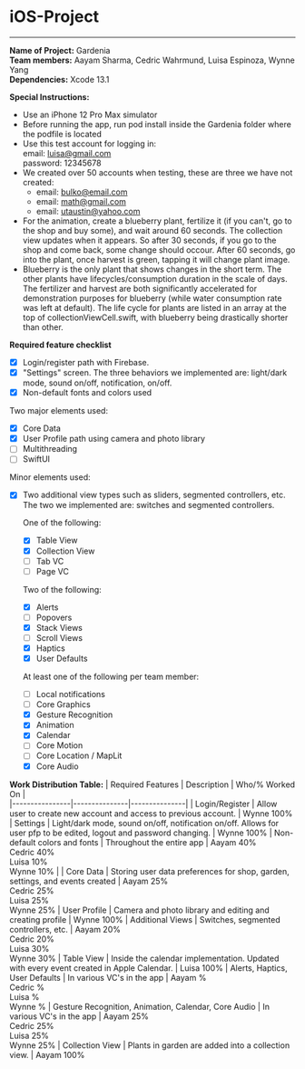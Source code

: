 # iOS-Project
---
**Name of Project:** Gardenia  
**Team members:** Aayam Sharma, Cedric Wahrmund, Luisa Espinoza, Wynne Yang  
**Dependencies:** Xcode 13.1

**Special Instructions:**  
- Use an iPhone 12 Pro Max simulator  
- Before running the app, run pod install inside the Gardenia folder where the podfile is located  
- Use this test account for logging in:  
  email: luisa@gmail.com  
  password: 12345678  
- We created over 50 accounts when testing, these are three we have not created:  
  - email: bulko@email.com
  - email: math@gmail.com
  - email: utaustin@yahoo.com  
- For the animation, create a blueberry plant, fertilize it (if you can't, go to the shop and buy some), and wait around 60 seconds. The collection view updates when it appears. So after 30 seconds, if you go to the shop and come back, some change should occour. After 60 seconds, go into the plant, once harvest is green, tapping it will change plant image.
- Blueberry is the only plant that shows changes in the short term. The other plants have lifecycles/consumption duration in the scale of days. The fertilizer and harvest are both significantly accelerated for demonstration purposes for blueberry (while water consumption rate was left at default). The life cycle for plants are listed in an array at the top of collectionViewCell.swift, with blueberry being drastically shorter than other.

**Required feature checklist**  
- [x] Login/register path with Firebase.  
- [x] "Settings" screen. The three behaviors we implemented are: light/dark mode, sound on/off, notification, on/off.
- [x] Non-default fonts and colors used

Two major elements used:  
- [x] Core Data  
- [x] User Profile path using camera and photo library
- [ ] Multithreading
- [ ] SwiftUI

Minor elements used:
- [x] Two additional view types such as sliders, segmented controllers, etc. The two we implemented are: switches and segmented controllers.  

  One of the following: 
  - [x] Table View
  - [x] Collection View
  - [ ] Tab VC
  - [ ] Page VC  
  
  Two of the following:  
  
  - [x] Alerts
  - [ ] Popovers
  - [x] Stack Views
  - [ ] Scroll Views
  - [x] Haptics
  - [x] User Defaults   
  
  At least one of the following per team member:    
  
  - [ ] Local notifications
  - [ ] Core Graphics
  - [x] Gesture Recognition
  - [x] Animation
  - [x] Calendar
  - [ ] Core Motion
  - [ ] Core Location / MapLit
  - [x] Core Audio
  
**Work Distribution Table:**
| Required Features | Description | Who/% Worked On |  
|----------------|---------------|---------------|
| Login/Register | Allow user to create new account and access to previous account. | Wynne 100%
| Settings  | Light/dark mode, sound on/off, notification on/off. Allows for user pfp to be edited, logout and password changing. | Wynne 100%
| Non-default colors and fonts | Throughout the entire app | Aayam 40% <br/> Cedric 40% <br/> Luisa 10% <br/> Wynne 10% |
| Core Data  | Storing user data preferences for shop, garden, settings, and events created | Aayam 25% <br/> Cedric 25% <br/> Luisa 25% <br/> Wynne 25%
| User Profile | Camera and photo library and editing and creating profile | Wynne 100%
| Additional Views | Switches, segmented controllers, etc. | Aayam 20% <br/> Cedric 20% <br/> Luisa 30% <br/> Wynne 30%
| Table View | Inside the calendar implementation. Updated with every event created in Apple Calendar. | Luisa 100%
| Alerts, Haptics, User Defaults | In various VC's in the app | Aayam % <br/> Cedric % <br/> Luisa % <br/> Wynne %
| Gesture Recognition, Animation, Calendar, Core Audio | In various VC's in the app | Aayam 25% <br/> Cedric 25% <br/> Luisa 25% <br/> Wynne 25%
| Collection View | Plants in garden are added into a collection view. | Aayam 100%

 
